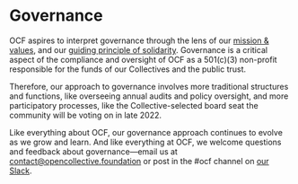 # Governance

OCF aspires to interpret governance through the lens of our [mission & values](../mission-and-values.md), and our [guiding principle of solidarity](../solidarity-our-guiding-principle.md). Governance is a critical aspect of the compliance and oversight of OCF as a 501(c)(3) non-profit responsible for the funds of our Collectives and the public trust.&#x20;

Therefore, our approach to governance involves more traditional structures and functions, like overseeing annual audits and policy oversight, and more participatory processes, like the Collective-selected board seat the community will be voting on in late 2022.

Like everything about OCF, our governance approach continues to evolve as we grow and learn. And like everything at OCF, we welcome questions and feedback about governance—email us at contact@opencollective.foundation or post in the #ocf channel on [our Slack](https://slack.opencollective.com).
